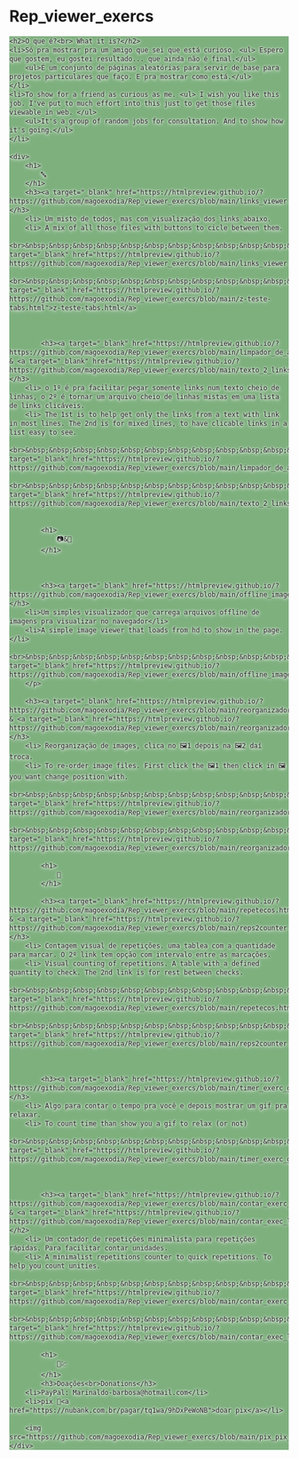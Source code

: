 # Rep_viewer_exercs

<div style="text-shadow: 0 0 2px white, 0 0 5px white, 0 2px 6px white; background: rgba(0, 100, 0, 0.5);">

    <h2>O que é?<br> What it is?</h2>
    <li>Só pra mostrar pra um amigo que sei que está curioso. <ul> Espero que gostem, eu gostei resultado... que ainda não é final.</ul>
        <ul>É um conjunto de páginas aleatórias para servir de base para projetos particulares que faço. E pra mostrar como está.</ul>
    </li>
    <li>To show for a friend as curious as me. <ul> I wish you like this job. I've put to much effort into this just to get those files viewable in web. </ul>
        <ul>It's a group of random jobs for consultation. And to show how it's going.</ul>
    </li>

    <div>
        <h1>
            🔤
        </h1>
        <h3><a target="_blank" href="https://htmlpreview.github.io/?https://github.com/magoexodia/Rep_viewer_exercs/blob/main/links_viewer.html">links_viewer.html</a></h3>
        <li> Um misto de todos, mas com visualização dos links abaixo.
        <li> A mix of all those files with buttons to cicle between them.
            <br>&nbsp;&nbsp;&nbsp;&nbsp;&nbsp;&nbsp;&nbsp;&nbsp;&nbsp;&nbsp;&nbsp;&nbsp;🔗<a target="_blank" href="https://htmlpreview.github.io/?https://github.com/magoexodia/Rep_viewer_exercs/blob/main/links_viewer.html">links_viewer.html</a>
            <br>&nbsp;&nbsp;&nbsp;&nbsp;&nbsp;&nbsp;&nbsp;&nbsp;&nbsp;&nbsp;&nbsp;&nbsp;🔗<a target="_blank" href="https://htmlpreview.github.io/?https://github.com/magoexodia/Rep_viewer_exercs/blob/main/z-teste-tabs.html">z-teste-tabs.html</a>



            <h3><a target="_blank" href="https://htmlpreview.github.io/?https://github.com/magoexodia/Rep_viewer_exercs/blob/main/limpador_de_arquivo.html">limpador_de_arquivo.html</a> & <a target="_blank" href="https://htmlpreview.github.io/?https://github.com/magoexodia/Rep_viewer_exercs/blob/main/texto_2_links.html">texto_2_links.html</a></h3>
        <li> o 1º é pra facilitar pegar somente links num texto cheio de linhas, o 2º é tornar um arquivo cheio de linhas mistas em uma lista de links clicáveis.
        <li> The 1st is to help get only the links from a text with link in most lines. The 2nd is for mixed lines, to have clicable links in a list easy to see.
            <br>&nbsp;&nbsp;&nbsp;&nbsp;&nbsp;&nbsp;&nbsp;&nbsp;&nbsp;&nbsp;&nbsp;&nbsp;🔗<a target="_blank" href="https://htmlpreview.github.io/?https://github.com/magoexodia/Rep_viewer_exercs/blob/main/limpador_de_arquivo.html">limpador_de_arquivo.html</a>
            <br>&nbsp;&nbsp;&nbsp;&nbsp;&nbsp;&nbsp;&nbsp;&nbsp;&nbsp;&nbsp;&nbsp;&nbsp;🔗<a target="_blank" href="https://htmlpreview.github.io/?https://github.com/magoexodia/Rep_viewer_exercs/blob/main/texto_2_links.html">texto_2_links.html</a>


            <h1>
                📷&🎥
            </h1>



            <h3><a target="_blank" href="https://htmlpreview.github.io/?https://github.com/magoexodia/Rep_viewer_exercs/blob/main/offline_image_loader.html">offline_image_loader.html</a></h3>
        <li>Um simples visualizador que carrega arquivos offline de imagens pra visualizar no navegador</li>
        <li>A simple image viewer that loads from hd to show in the page.</li>
        <br>&nbsp;&nbsp;&nbsp;&nbsp;&nbsp;&nbsp;&nbsp;&nbsp;&nbsp;&nbsp;&nbsp;&nbsp;🔗<a target="_blank" href="https://htmlpreview.github.io/?https://github.com/magoexodia/Rep_viewer_exercs/blob/main/offline_image_loader.html">offline_image_loader.html</a>
        </p>

        <h3><a target="_blank" href="https://htmlpreview.github.io/?https://github.com/magoexodia/Rep_viewer_exercs/blob/main/reorganizador_img.html">reorganizador_img.html</a> & <a target="_blank" href="https://htmlpreview.github.io/?https://github.com/magoexodia/Rep_viewer_exercs/blob/main/reorganizador_vds.html">reorganizador_vds.html</a></h3>
        <li> Reorganização de images, clica no 🖼️1 depois na 🖼️2 daí troca.
        <li> To re-order image files. First click the 🖼️1 then click in 🖼️ you want change position with.
            <br>&nbsp;&nbsp;&nbsp;&nbsp;&nbsp;&nbsp;&nbsp;&nbsp;&nbsp;&nbsp;&nbsp;&nbsp;🔗<a target="_blank" href="https://htmlpreview.github.io/?https://github.com/magoexodia/Rep_viewer_exercs/blob/main/reorganizador_img.html">reorganizador_img.html</a>
            <br>&nbsp;&nbsp;&nbsp;&nbsp;&nbsp;&nbsp;&nbsp;&nbsp;&nbsp;&nbsp;&nbsp;&nbsp;🔗<a target="_blank" href="https://htmlpreview.github.io/?https://github.com/magoexodia/Rep_viewer_exercs/blob/main/reorganizador_vds.html">reorganizador_vds.html</a>

            <h1>
                🔢
            </h1>

            <h3><a target="_blank" href="https://htmlpreview.github.io/?https://github.com/magoexodia/Rep_viewer_exercs/blob/main/repetecos.html">repetecos.html</a> & <a target="_blank" href="https://htmlpreview.github.io/?https://github.com/magoexodia/Rep_viewer_exercs/blob/main/reps2counter.html">reps2counter.html</a></h3>
        <li> Contagem visual de repetições. uma tablea com a quantidade para marcar. O 2º link tem opção com intervalo entre as marcações.
        <li> Visual counting of repetitions. A table with a defined quantity to check. The 2nd link is for rest between checks.
            <br>&nbsp;&nbsp;&nbsp;&nbsp;&nbsp;&nbsp;&nbsp;&nbsp;&nbsp;&nbsp;&nbsp;&nbsp;🔗<a target="_blank" href="https://htmlpreview.github.io/?https://github.com/magoexodia/Rep_viewer_exercs/blob/main/repetecos.html">repetecos.html</a>
            <br>&nbsp;&nbsp;&nbsp;&nbsp;&nbsp;&nbsp;&nbsp;&nbsp;&nbsp;&nbsp;&nbsp;&nbsp;🔗<a target="_blank" href="https://htmlpreview.github.io/?https://github.com/magoexodia/Rep_viewer_exercs/blob/main/reps2counter.html">reps2counter.html</a>



            <h3><a target="_blank" href="https://htmlpreview.github.io/?https://github.com/magoexodia/Rep_viewer_exercs/blob/main/timer_exerc_gif.html">timer_exerc_gif.html</a></h3>
        <li> Algo para contar o tempo pra você e depois mostrar um gif pra relaxar.
        <li> To count time than show you a gif to relax (or not)
            <br>&nbsp;&nbsp;&nbsp;&nbsp;&nbsp;&nbsp;&nbsp;&nbsp;&nbsp;&nbsp;&nbsp;&nbsp;🔗<a target="_blank" href="https://htmlpreview.github.io/?https://github.com/magoexodia/Rep_viewer_exercs/blob/main/timer_exerc_gif.html">timer_exerc_gif.html</a>



            <h3><a target="_blank" href="https://htmlpreview.github.io/?https://github.com/magoexodia/Rep_viewer_exercs/blob/main/contar_exerc_def.html">contar_exerc_def.html</a> & <a target="_blank" href="https://htmlpreview.github.io/?https://github.com/magoexodia/Rep_viewer_exercs/blob/main/contar_exec_linkOuFile.html">contar_exec_linkOuFile.html</a></h2>
        <li> Um contador de repetições minimalista para repetições rápidas. Para facilitar contar unidades.
        <li> A minimalist repetitions counter to quick repetitions. To help you count unities.
            <br>&nbsp;&nbsp;&nbsp;&nbsp;&nbsp;&nbsp;&nbsp;&nbsp;&nbsp;&nbsp;&nbsp;&nbsp;🔗<a target="_blank" href="https://htmlpreview.github.io/?https://github.com/magoexodia/Rep_viewer_exercs/blob/main/contar_exerc_def.html">contar_exerc_def.html</a>
            <br>&nbsp;&nbsp;&nbsp;&nbsp;&nbsp;&nbsp;&nbsp;&nbsp;&nbsp;&nbsp;&nbsp;&nbsp;🔗<a target="_blank" href="https://htmlpreview.github.io/?https://github.com/magoexodia/Rep_viewer_exercs/blob/main/contar_exec_linkOuFile.html">contar_exec_linkOuFile.html</a>

            <h1>
                💸💹
            </h1>
            <h3>Doações<br>Donations</h3>
        <li>PayPal: Marinaldo-barbosa@hotmail.com</li>
        <li>pix 🔗<a href="https://nubank.com.br/pagar/tq1wa/9hDxPeWoNB">doar pix</a></li>

        <img src="https://github.com/magoexodia/Rep_viewer_exercs/blob/main/pix_pix_pix.png">
    </div>


</div>
